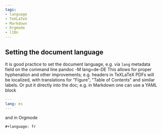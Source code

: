 ```yaml
---
tags:
- language
- TeXLaTeX
- Markdown
- Orgmode
- l10n
---
```


## Setting the document language

It is good practice to set the document language, e.g. via `lang`
metadata field on the command line pandoc -M lang=de-DE This allows for
proper hyphenation and other improvements; e.g. headers in TeXLaTeX PDFs
will be localized, with translations for "Figure", "Table of Contents"
and similar labels. Or put it directly into the doc; e.g. in Markdown
one can use a YAML block

``` yaml
---
lang: es
---
```

and in Orgmode

``` org
#+language: fr
```
